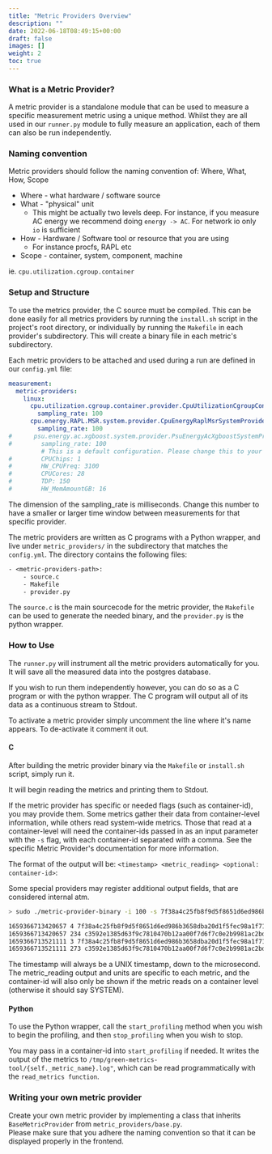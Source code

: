 ```yaml
---
title: "Metric Providers Overview"
description: ""
date: 2022-06-18T08:49:15+00:00
draft: false
images: []
weight: 2
toc: true
---
```



### What is a Metric Provider?

A metric provider is a standalone module that can be used to measure a specific measurement metric using a unique method. Whilst they are all used in our `runner.py` module to fully measure an application, each of them can also be run independently.

### Naming convention

Metric providers should follow the naming convention of: Where, What, How, Scope

- Where - what hardware / software source
- What - "physical" unit
  + This might be actually two levels deep. For instance, if you measure AC energy we recommend doing `energy -> AC`. For network io only `io` is sufficient
- How - Hardware / Software tool or resource that you are using
  + For instance procfs, RAPL etc
- Scope - container, system, component, machine

ie. `cpu.utilization.cgroup.container`

### Setup and Structure

To use the metrics provider, the C source must be compiled. This can be done easily for all metrics providers by running the `install.sh` script in the project's root directory, or individually by running the `Makefile` in each provider's subdirectory. This will create a binary file in each metric's subdirectory.

Each metric providers to be attached and used during a run are defined in our `config.yml` file:

```yml
measurement:
  metric-providers:
    linux:
      cpu.utilization.cgroup.container.provider.CpuUtilizationCgroupContainerProvider:
        sampling_rate: 100
      cpu.energy.RAPL.MSR.system.provider.CpuEnergyRaplMsrSystemProvider:
        sampling_rate: 100
#      psu.energy.ac.xgboost.system.provider.PsuEnergyAcXgboostSystemProvider:
#        sampling_rate: 100
         # This is a default configuration. Please change this to your system!
#        CPUChips: 1
#        HW_CPUFreq: 3100
#        CPUCores: 28
#        TDP: 150
#        HW_MemAmountGB: 16
```

The dimension of the sampling_rate is milliseconds. Change this number to have a smaller or larger time window between measurements for that specific provider.

The metric providers are written as C programs with a Python wrapper, and live under `metric_providers/` in the subdirectory that matches the `config.yml`. The directory contains the following files:

```txt
- <metric-providers-path>:
    - source.c
    - Makefile
    - provider.py
```

The `source.c` is the main sourcecode for the metric provider, the `Makefile` can be used to generate the needed binary, and the `provider.py` is the python wrapper.

### How to Use

The `runner.py` will instrument all the metric providers automatically for you. It will save all the measured data into the postgres database.

If you wish to run them independently however, you can do so as a C program or with the python wrapper. The C program will output all of its data as a continuous stream to Stdout.

To activate a metric provider simply uncomment the line where it's name appears. To de-activate it comment it out.

#### C

After building the metric provider binary via the `Makefile` or `install.sh` script, simply run it.

It will begin reading the metrics and printing them to Stdout.

If the metric provider has specific or needed flags (such as container-id), you may provide them. Some metrics gather their data from container-level information, while others read system-wide metrics. Those that read at a container-level will need the container-ids passed in as an input parameter with the `-s` flag, with each container-id separated with a comma. See the specific Metric Provider's documentation for more information.

The format of the output will be: `<timestamp> <metric_reading> <optional: container-id>`:

Some special providers may register additional output fields, that are considered internal atm.

```bash
> sudo ./metric-provider-binary -i 100 -s 7f38a4c25fb8f9d5f8651d6ed986b3658dba20d1f5fec98a1f71c141c2b48f4b,c3592e1385d63f9c7810470b12aa00f7d6f7c0e2b9981ac2bdb4371126a0660a

1659366713420657 4 7f38a4c25fb8f9d5f8651d6ed986b3658dba20d1f5fec98a1f71c141c2b48f4b
1659366713420657 234 c3592e1385d63f9c7810470b12aa00f7d6f7c0e2b9981ac2bdb4371126a0660a
1659366713521111 3 7f38a4c25fb8f9d5f8651d6ed986b3658dba20d1f5fec98a1f71c141c2b48f4b
1659366713521111 273 c3592e1385d63f9c7810470b12aa00f7d6f7c0e2b9981ac2bdb4371126a0660a

```

The timestamp will always be a UNIX timestamp, down to the microsecond. The metric_reading output and units are specific to each metric, and the container-id will also only be shown if the metric reads on a container level (otherwise it should say SYSTEM).

#### Python

To use the Python wrapper, call the `start_profiling` method when you wish to begin the profiling, and then `stop_profiling` when you wish to stop.

You may pass in a container-id into `start_profiling` if needed. It writes the output of the metrics to `/tmp/green-metrics-tool/{self._metric_name}.log"`, which can be read programmatically with the `read_metrics function`.

### Writing your own metric provider

Create your own metric provider by implementing a class that inherits `BaseMetricProvider` from `metric_providers/base.py`.  
Please make sure that you adhere the naming convention so that it can be displayed properly in the frontend.  
